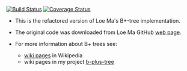 [![Build Status](https://travis-ci.org/romz-pl/leoma-btree.svg?branch=master)](https://travis-ci.org/romz-pl/leoma-btree)
[![Coverage Status](https://codecov.io/gh/romz-pl/leoma-btree/badge.svg?branch=master)](https://codecov.io/gh/romz-pl/leoma-btree?branch=master)

* This is the refactored version of Loe Ma's B+-tree implementation.

* The original code was downloaded from Loe Ma GitHub [web page](https://github.com/begeekmyfriend/bplustree).

* For more information about B+ trees see:
   * [wiki pages](https://en.wikipedia.org/wiki/B+_tree) in Wikipedia
   * wiki pages in my project [b-plus-tree](https://github.com/romz-pl/b-plus-tree/wiki)


